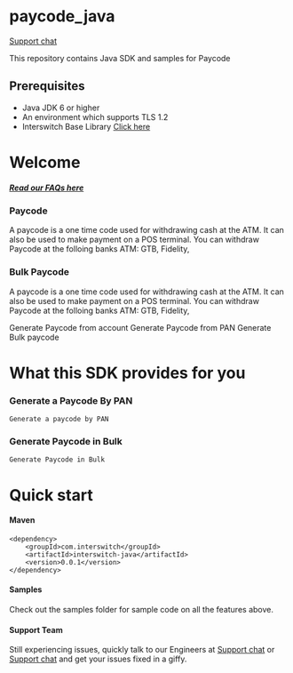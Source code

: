 # paycode_java

[Support chat](https://interswitch.slack.com/messages/C4ULTK04T/)

This repository contains Java SDK and samples for Paycode

## Prerequisites
* Java JDK 6 or higher
* An environment which supports TLS 1.2
* Interswitch Base Library [Click here](https://github.com/techquest/interswitch_java)

Welcome
================================
##### [Read our FAQs here](https://github.com/techquest/paycode_java/wiki/FAQ)

### Paycode  
A paycode is a one time code used for withdrawing cash at the ATM. It can also be used to make payment on a POS terminal. You can withdraw Paycode at the folloing banks ATM: GTB, Fidelity,

### Bulk Paycode  
A paycode is a one time code used for withdrawing cash at the ATM. It can also be used to make payment on a POS terminal. You can withdraw Paycode at the folloing banks ATM: GTB, Fidelity,

Generate Paycode from account
Generate Paycode from PAN
Generate Bulk paycode





What this SDK provides for you
================================

### Generate a Paycode By PAN 
	Generate a paycode by PAN

### Generate Paycode in Bulk 
  	Generate Paycode in Bulk




Quick start
===============================

#### Maven 
    <dependency>
        <groupId>com.interswitch</groupId>
        <artifactId>interswitch-java</artifactId>
        <version>0.0.1</version>
    </dependency>

#### Samples

Check out the samples folder for sample code on all the features above.

#### Support Team

Still experiencing issues, quickly talk to our Engineers at
[Support chat](https://interswitch.slack.com/messages/C4ULTK04T/) or [Support chat](https://gitter.im/techquest) and get your issues fixed in a giffy.
